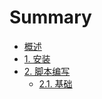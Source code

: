 # Summary

* [概述](README.md)
* [1. 安装](chapter/install.md)
* [2. 脚本编写](chapter/p1/README.md)
    * [2.1. 基础](chapter/p1/buildScriptBasics.md)

